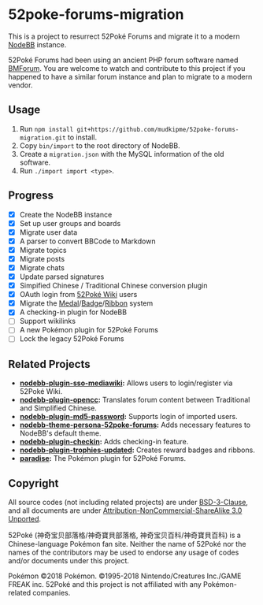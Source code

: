 52poke-forums-migration
=======================

This is a project to resurrect 52Poké Forums and migrate it to a modern [NodeBB](https://github.com/NodeBB/NodeBB) instance.

52Poké Forums had been using an ancient PHP forum software named [BMForum](https://github.com/marcchen/manduo). You are welcome to watch and contribute to this project if you happened to have a similar forum instance and plan to migrate to a modern vendor.

## Usage

1. Run `npm install git+https://github.com/mudkipme/52poke-forums-migration.git` to install.
2. Copy `bin/import` to the root directory of NodeBB.
3. Create a `migration.json` with the MySQL information of the old software.
4. Run `./import import <type>`.

## Progress

- [x] Create the NodeBB instance
- [x] Set up user groups and boards
- [x] Migrate user data
- [x] A parser to convert BBCode to Markdown
- [x] Migrate topics
- [x] Migrate posts
- [x] Migrate chats
- [x] Update parsed signatures
- [x] Simpified Chinese / Traditional Chinese conversion plugin
- [x] OAuth login from [52Poké Wiki](https://wiki.52poke.com/) users
- [x] Migrate the [Medal](https://wiki.52poke.com/wiki/%E5%A5%96%E7%89%8C)/[Badge](https://wiki.52poke.com/wiki/%E5%BE%BD%E7%AB%A0)/[Ribbon](https://wiki.52poke.com/wiki/%E5%A5%96%E7%AB%A0) system
- [x] A checking-in plugin for NodeBB
- [ ] Support wikilinks
- [ ] A new Pokémon plugin for 52Poké Forums
- [ ] Lock the legacy 52Poké Forums

## Related Projects

* __[nodebb-plugin-sso-mediawiki](https://github.com/mudkipme/nodebb-plugin-sso-mediawiki):__ Allows users to login/register via 52Poké Wiki.
* __[nodebb-plugin-opencc](https://github.com/mudkipme/nodebb-plugin-opencc):__ Translates forum content between Traditional and Simplified Chinese.
* __[nodebb-plugin-md5-password](https://github.com/mudkipme/nodebb-plugin-md5-password):__ Supports login of imported users.
* __[nodebb-theme-persona-52poke-forums](https://github.com/mudkipme/nodebb-theme-persona-52poke-forums):__ Adds necessary features to NodeBB's default theme.
* __[nodebb-plugin-checkin](https://github.com/mudkipme/nodebb-plugin-checkin):__ Adds checking-in feature.
* __[nodebb-plugin-trophies-updated](https://github.com/mudkipme/nodebb-plugin-trophies):__ Creates reward badges and ribbons.
* __[paradise](https://github.com/mudkipme/paradise):__ The Pokémon plugin for 52Poké Forums.

## Copyright

All source codes (not including related projects) are under [BSD-3-Clause](LICENSE), and all documents are under [Attribution-NonCommercial-ShareAlike 3.0 Unported](docs/LICENSE).

52Poké (神奇宝贝部落格/神奇寶貝部落格, 神奇宝贝百科/神奇寶貝百科) is a Chinese-language Pokémon fan site. Neither the name of 52Poké nor the names of the contributors may be used to endorse any usage of codes and/or documents under this project.

Pokémon ©2018 Pokémon. ©1995-2018 Nintendo/Creatures Inc./GAME FREAK inc. 52Poké and this project is not affiliated with any Pokémon-related companies.